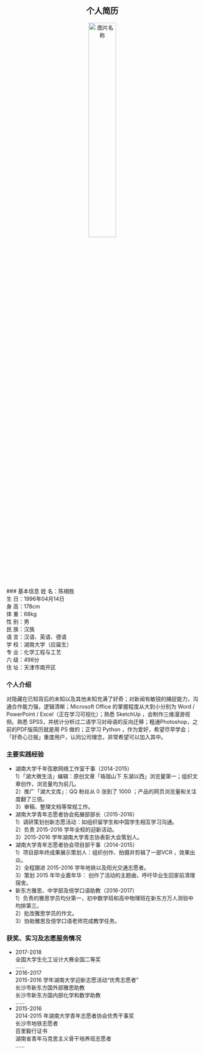 ## <center>个人简历</center>
<div  align="center"> 
<img src="http://imglf5.nosdn.127.net/img/OGYxeTlwajZyc2Z6SjVVbUtKY1NVNGFyVnlMYjc3Nk8wWDZkYnlTclFYcnl5MHdlbmFjejF3PT0.jpg?imageView&thumbnail=2000y2666&type=jpg&quality=96&stripmeta=0&type=jpg" width = "38%" height = "38%" alt="图片名称" align=center />
</div>
### 基本信息
姓 名：陈栩胜<br />
生 日：1996年04月14日<br />
身 高：178cm<br />
体 重：68kg<br />
性 别：男<br />
民 族：汉族<br />
语 言：汉语、英语、德语<br />
学 校：湖南大学（应届生）<br />
专 业：化学工程与工艺<br />
六 级：498分<br />
住 址：天津市南开区<br />

### 个人介绍
对隐藏在已知背后的未知以及其他未知充满了好奇；对新闻有敏锐的捕捉能力，沟通合作能力强，逻辑清晰；Microsoft Office 的掌握程度从大到小分别为 Word /  PowerPoint /  Excel（正在学习可视化）；熟悉 SketchUp ，会制作三维漫游视频。熟悉 SPSS，并统计分析过二语学习对母语的反向迁移；粗通Photoshop，之前的PDF版简历就是用 PS 做的；正学习 Python ，作为爱好，希望尽早学会；「好奇心日报」重度用户，认同公司理念，非常希望可以加入其中。

### 主要实践经验
* 湖南大学千年弦歌网络工作室干事（2014-2015）<br />
1）「湖大微生活」编辑：原创文章「珞珈山下 东湖以西」浏览量第一；组织文章创作，浏览量均为前几。<br />
2）推广「湖大文库」：QQ 粉丝从 0 涨到了 1000  ；产品的网页浏览量和关注度翻了三倍。<br />
3）审稿、整理文档等常规工作。<br />
* 湖南大学青年志愿者协会拓展部部长（2015-2016）<br />
1）调研策划创新志愿活动：如组织留学生和中国学生相互学习沟通。<br />
2）负责 2015-2016 学年全校的迎新活动。<br />
3）2015-2016 学年湖南大学青志协表彰大会策划人。<br />
* 湖南大学青年志愿者协会项目部干事（2014-2015）<br />
1）项目部年终成果展示策划人：组织创作、拍摄并剪辑了一部VCR ，效果出众。<br />
2）全程跟进 2015-2016 学年地铁以及阳光交通志愿者。<br />
3）策划 2015 年毕业嘉年华： 创作了活动的主题曲，呼吁毕业生回家前清理宿舍。<br />
* 新东方雅思、中学部及倍学口语助教（2016-2017）<br />
1）负责的雅思学员均分第一，初中数学班和高中物理班在新东方万人测验中均排第三。<br />
2）批改雅思学员的作文。<br />
3）协助雅思及倍学口语老师完成教学任务。<br />

### 获奖、实习及志愿服务情况
* 2017-2018 <br />
全国大学生化工设计大赛全国二等奖<br />
......<br />
* 2016-2017 <br />
2015-2016 学年湖南大学迎新志愿活动“优秀志愿者”<br />
长沙市新东方国外部雅思助教<br />
长沙市新东方国内部化学和数学助教<br />
......<br />
* 2015-2016 <br />
2014-2015 年湖南大学青年志愿者协会优秀干事奖<br />
长沙市地铁志愿者<br />
百里毅行证书<br />
湖南省青年马克思主义骨干培养班志愿者<br />
......<br />
